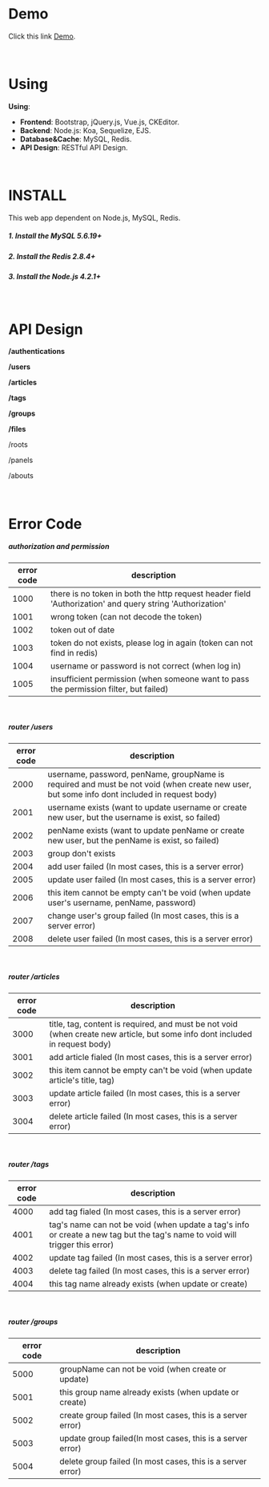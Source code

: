 # Demo
Click this link [Demo](http://www.koablogdemo.info/).

<br/>

# Using
**Using**:

* **Frontend**: Bootstrap, jQuery.js, Vue.js, CKEditor.
* **Backend**: Node.js: Koa, Sequelize, EJS.
* **Database&Cache**: MySQL, Redis.
* **API Design**: RESTful API Design.

<br/>

# INSTALL
This web app dependent on Node.js, MySQL, Redis.

##### 1. Install the MySQL 5.6.19+
##### 2. Install the Redis 2.8.4+
##### 3. Install the Node.js 4.2.1+

<br/>

# API Design
**/authentications**

**/users**

**/articles**

**/tags**

**/groups**

**/files**

/roots

/panels

/abouts

<br/>

# Error Code

##### authorization and permission
| error code | description |
| ---------- | ----------- |
| 1000 | there is no token in both the http request header field 'Authorization' and query string 'Authorization' |
| 1001 | wrong token (can not decode the token) |
| 1002 | token out of date |
| 1003 | token do not exists, please log in again (token can not find in redis) |
| 1004 | username or password is not correct (when log in) |
| 1005 | insufficient permission (when someone want to pass the permission filter, but failed) |

<br/>

##### router /users
| error code | description |
| ---------- | ----------- |
| 2000 | username, password, penName, groupName is required and must be not void (when create new user, but some info dont included in request body) |
| 2001 | username exists (want to update username or create new user, but the username is exist, so failed) |
| 2002 | penName exists (want to update penName or create new user, but the penName is exist, so failed) |
| 2003 | group don't exists |
| 2004 | add user failed (In most cases, this is a server error) |
| 2005 | update user failed (In most cases, this is a server error) |
| 2006 | this item cannot be empty can't be void (when update user's username, penName, password) |
| 2007 | change user's group failed (In most cases, this is a server error) |
| 2008 | delete user failed (In most cases, this is a server error) |

<br/>

##### router /articles
| error code | description |
| ---------- | ----------- |
| 3000       | title, tag, content is required, and must be not void (when create new article, but some info dont included in request body) |
| 3001 | add article fialed (In most cases, this is a server error) |
| 3002 | this item cannot be empty can't be void (when update article's title, tag) |
| 3003 | update article failed (In most cases, this is a server error) |
| 3004 | delete article failed (In most cases, this is a server error) |

<br/>

##### router /tags
| error code | description |
| ---------- | ----------- |
| 4000 | add tag fialed (In most cases, this is a server error) |
| 4001 | tag's name can not be void (when update a tag's info or create a new tag but the tag's name to void will trigger this error) |
| 4002 | update tag failed (In most cases, this is a server error) |
| 4003 | delete tag failed (In most cases, this is a server error) |
| 4004 | this tag name already exists (when update or create) |

<br/>

##### router /groups
| error code | description                                                 |
| ---------- | -----------                                                 |
| 5000       | groupName can not be void (when create or update)           |
| 5001       | this group name already exists (when update or create)      |
| 5002       | create group failed (In most cases, this is a server error) |
| 5003       | update group failed(In most cases, this is a server error)  |
| 5004       | delete group failed (In most cases, this is a server error) |

<br/>
